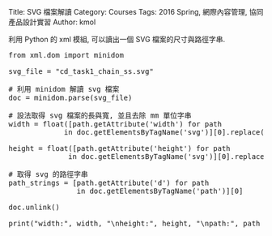 Title: SVG 檔案解讀
Category: Courses
Tags: 2016 Spring, 網際內容管理, 協同產品設計實習
Author: kmol

利用 Python 的 xml 模組, 可以讀出一個 SVG 檔案的尺寸與路徑字串.

<!-- PELICAN_END_SUMMARY -->

<pre class="brush: python;">
from xml.dom import minidom

svg_file = "cd_task1_chain_ss.svg"

# 利用 minidom 解讀 svg 檔案
doc = minidom.parse(svg_file)

# 設法取得 svg 檔案的長與寬, 並且去除 mm 單位字串
width = float([path.getAttribute('width') for path
             in doc.getElementsByTagName('svg')][0].replace("mm", ""))

height = float([path.getAttribute('height') for path
              in doc.getElementsByTagName('svg')][0].replace("mm", ""))
              
# 取得 svg 的路徑字串
path_strings = [path.getAttribute('d') for path
                in doc.getElementsByTagName('path')][0]
                
doc.unlink()

print("width:", width, "\nheight:", height, "\npath:", path_strings)
</pre>